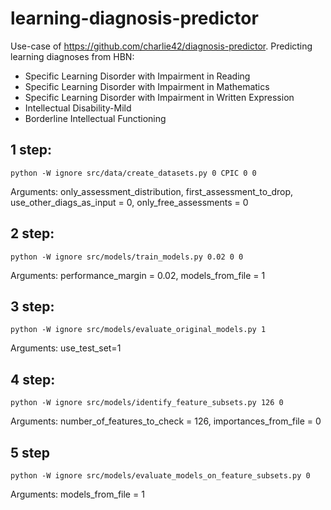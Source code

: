 # learning-diagnosis-predictor

Use-case of https://github.com/charlie42/diagnosis-predictor.
Predicting learning diagnoses from HBN:
- Specific Learning Disorder with Impairment in Reading
- Specific Learning Disorder with Impairment in Mathematics
- Specific Learning Disorder with Impairment in Written Expression
- Intellectual Disability-Mild
- Borderline Intellectual Functioning

## 1 step:

`python -W ignore src/data/create_datasets.py 0 CPIC 0 0`

Arguments: only_assessment_distribution, first_assessment_to_drop, use_other_diags_as_input = 0, only_free_assessments = 0

## 2 step:

`python -W ignore src/models/train_models.py 0.02 0 0`

Arguments: performance_margin = 0.02, models_from_file = 1

## 3 step:

`python -W ignore src/models/evaluate_original_models.py 1`

Arguments: use_test_set=1

## 4 step:

`python -W ignore src/models/identify_feature_subsets.py 126 0`

Arguments: number_of_features_to_check = 126, importances_from_file = 0

## 5 step

`python -W ignore src/models/evaluate_models_on_feature_subsets.py 0`

Arguments: models_from_file = 1

